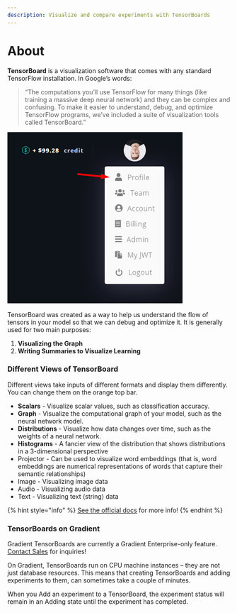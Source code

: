 ```yaml
---
description: Visualize and compare experiments with TensorBoards
---
```


# About

**TensorBoard** is a visualization software that comes with any standard TensorFlow installation. In Google’s words:

> “The computations you’ll use TensorFlow for many things \(like training a massive deep neural network\) and they can be complex and confusing. To make it easier to understand, debug, and optimize TensorFlow programs, we’ve included a suite of visualization tools called TensorBoard.”

![](.gitbook/assets/image%20%2819%29.png)

TensorBoard was created as a way to help us understand the flow of tensors in your model so that we can debug and optimize it. It is generally used for two main purposes:

1. **Visualizing the Graph**
2. **Writing Summaries to Visualize Learning**

### Different Views of TensorBoard <a id="different-views-of-tensorboard"></a>

Different views take inputs of different formats and display them differently. You can change them on the orange top bar.

* **Scalars** - Visualize scalar values, such as classification accuracy.
* **Graph** - Visualize the computational graph of your model, such as the neural network model.
* **Distributions** - Visualize how data changes over time, such as the weights of a neural network.
* **Histograms** - A fancier view of the distribution that shows distributions in a 3-dimensional perspective
* Projector - Can be used to visualize word embeddings \(that is, word embeddings are numerical representations of words that capture their semantic relationships\)
* Image - Visualizing image data
* Audio - Visualizing audio data
* Text - Visualizing text \(string\) data

{% hint style="info" %}
[See the official docs](https://www.tensorflow.org/tensorboard) for more info!
{% endhint %}

### TensorBoards on Gradient

Gradient TensorBoards are currently a Gradient Enterprise-only feature. [Contact Sales](https://gradient.paperspace.com/enterprise) for inquiries!

On Gradient, TensorBoards run on CPU machine instances – they are not just database resources. This means that creating TensorBoards and adding experiments to them, can sometimes take a couple of minutes.

When you Add an experiment to a TensorBoard, the experiment status will remain in an Adding state until the experiment has completed.



